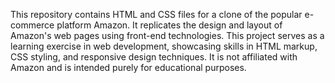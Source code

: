 This repository contains HTML and CSS files for a clone of the popular e-commerce platform Amazon. It replicates the design and layout of Amazon's web pages using front-end technologies. This project serves as a learning exercise in web development, showcasing skills in HTML markup, CSS styling, and responsive design techniques. It is not affiliated with Amazon and is intended purely for educational purposes.
